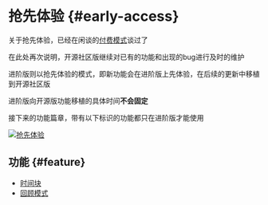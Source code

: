 # 抢先体验 {#early-access}

关于抢先体验，已经在闲谈的[付费模式](/zh/chat/payment-model)谈过了

在此处再次说明，开源社区版继续对已有的功能和出现的bug进行及时的维护

进阶版则以抢先体验的模式，即新功能会在进阶版上先体验，在后续的更新中移植到开源社区版

进阶版向开源版功能移植的具体时间**不会固定**

接下来的功能篇章，带有以下标识的功能都只在进阶版才能使用

[![抢先体验](https://img.shields.io/badge/%E6%8A%A2%E5%85%88%E4%BD%93%E9%AA%8C-%237246de)](/zh/guide/early-access)


## 功能 {#feature}

+ [时间块](./display.md#timeblock)
+ [回顾模式](./review.md)